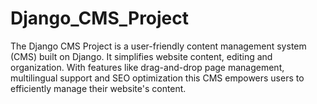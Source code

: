 # Django_CMS_Project
The Django CMS Project is a user-friendly content management system (CMS) built on Django. It simplifies website content, editing and organization. With features like drag-and-drop page management, multilingual support and SEO optimization this CMS empowers users to efficiently manage their website's content.
